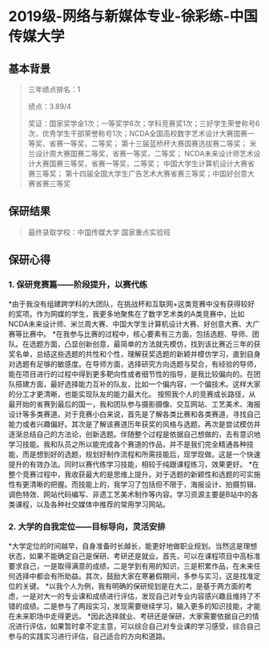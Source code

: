 # 2019级-网络与新媒体专业-徐彩练-中国传媒大学   

## 基本背景

> 三年绩点排名：1
>
> 绩点：3.89/4
>
> 奖证：国家奖学金1次；一等奖学6次；学科竞赛奖1次；三好学生荣誉称号6次，优秀学生干部荣誉称号1次；NCDA全国高校数字艺术设计大赛国赛一等奖、省赛一等奖，二等奖； 第十三届蓝桥杯大赛国赛选拔赛二等奖； 米兰设计周大赛国赛二等奖，省赛一等奖，二等奖； NCDA未来设计师艺术设计大赛国赛三等奖，省赛一等奖，二等奖； 中国大学生计算机设计大赛省赛三等奖； 第十四届全国大学生广告艺术大赛省赛三等奖；中国好创意大赛省赛三等奖
## 保研结果

> 最终录取学校：中国传媒大学 国家重点实验班

## 保研心得

### 1. 保研竞赛篇——阶段提升，以赛代练
*由于我没有组建跨学科的大团队，在挑战杯和互联网+这类竞赛中没有获得较好的奖项。作为网媒的学生，我更多地聚焦在了数字艺术类的A类竞赛中，比如NCDA未来设计师、米兰周大赛、中国大学生计算机设计大赛、好创意大赛、大广赛等比赛中。
*在我参与比赛的过程中，核心要素有三方面，包括选题、导师、团队。在选题方面，凸显创新创意，最简单的方法就先模仿，找到该比赛近三年的获奖名单，总结这些选题的共性和个性，理解获奖选题的新颖并模仿学习，直到自身对选题有足够的敏感度。在导师方面，选择研究方向选题与契合，有经验的导师，能在项目进行的过程中得到更多靶向性或者细节性的指导，是我比较偏向的。在团队搭建方面，最好选择能力互补的队友，比如一个偏内容，一个偏技术。这样大家的分工才更清晰，也能实现队友的能力最大化。
按照我个人的竞赛成长路径，从最开始的省赛到最后的国一，我和团队参与摄影摄像、交互网站、工艺美术、海报设计等多类赛道。对于竞赛小白来说，首先是了解各类比赛和各类赛道，寻找自己能力或者兴趣偏好。其次是了解该赛道历年获奖的风格与选题。再次是尝试模仿并逐渐总结自己的方法论，创新选题。伴随整个过程是依据自己想做的，去有意识地学习技能。我和队员之所以能完成各个赛道的作品，并不是我们完全精通各种技能，而是想到好的选题，规划好制作流程和所需技能后，现学现做。这是一个快速提升的有效办法。同时以赛代练学习技能，相较于纯跟课程练习，效果更好。
*在整个竞赛过程中，我收获最大的是思维上提升。对于选题的新颖性和选题的可实施性有更清晰的把握。而技能上的，我学习了包括但不限于，海报设计、拍摄剪辑、调色特效、网站代码编写、非遗工艺美术制作等内容。学习资源主要是B站中的各类课程，以及各种社交媒体中推荐的常用学习网站。

### 2. 大学的自我定位——目标导向，灵活安排

*大学定位的时间越早，自身准备时长越长，能更好地做职业规划。当然这是理想状态，如果不能确定自己是保研、考研还是就业。首先，可以在课程项目中高标准要求自己，一是取得满意的成绩，二是学到有用的知识，三是积累作品，在未来任何选择中都会有所助益。其次，鼓励大家在寒暑假期间，多参与实习，这是找准定位的关键。
*以我个人为例，我有明确的保研规划是在大二，是基于两方面的考虑，一是对大一的专业课和成绩进行评估，发现自己对专业内容感兴趣且维持了不错的成绩。二是参与了两段实习，发现需要继续学习，输入更多的知识技能，才能在未来职场中走得更远。
*因此选择就业、考研还是保研，大家需要依据自己的情况进行评估，如果暂时拿不定主意，可以综合自己对专业课的学习感受，综合自己参与的实践实习进行评估，自己适合的方向和道路。